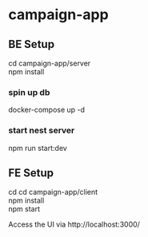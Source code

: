 # campaign-app
## BE Setup
cd campaign-app/server\
npm install
### spin up db
docker-compose up -d
### start nest server
npm run start:dev


## FE Setup
cd cd campaign-app/client\
npm install\
npm start

Access the UI via http://localhost:3000/
